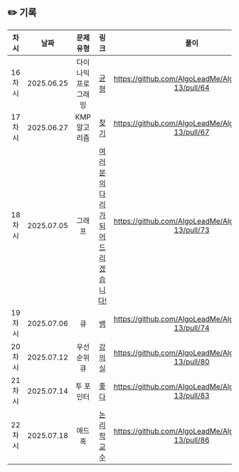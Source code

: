 ## ✏️ 기록

|  차시  |     날짜     |    문제유형    |                              링크                              |                         풀이                          |
 |:----:|:----------:|:----------:|:------------------------------------------------------------:|:---------------------------------------------------:|
| 16차시 | 2025.06.25 | 다이나믹 프로그래밍 |         [균형](https://www.acmicpc.net/problem/22968)          | https://github.com/AlgoLeadMe/AlgoLeadMe-13/pull/64 |
| 17차시 | 2025.06.27 |  KMP 알고리즘  |          [찾기](https://www.acmicpc.net/problem/1786)          | https://github.com/AlgoLeadMe/AlgoLeadMe-13/pull/67 |
| 18차시 | 2025.07.05 |    그래프     | [여러분의 다리가 되어 드리겠습니다!](https://www.acmicpc.net/problem/17352) | https://github.com/AlgoLeadMe/AlgoLeadMe-13/pull/73 |
| 19차시 | 2025.07.06 |     큐      |          [뱀](https://www.acmicpc.net/problem/3190)           | https://github.com/AlgoLeadMe/AlgoLeadMe-13/pull/74 |
| 20차시 | 2025.07.12 |   우선순위 큐   |         [강의실](https://www.acmicpc.net/problem/1374)          | https://github.com/AlgoLeadMe/AlgoLeadMe-13/pull/80 |
| 21차시 | 2025.07.14 |   투 포인터    |          [좋다](https://www.acmicpc.net/problem/1253)          | https://github.com/AlgoLeadMe/AlgoLeadMe-13/pull/83 |
| 22차시 | 2025.07.18 |    애드 혹    |        [논리학 교수](https://www.acmicpc.net/problem/1813)        | https://github.com/AlgoLeadMe/AlgoLeadMe-13/pull/86 |
 